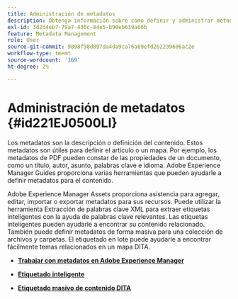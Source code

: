 ```yaml
---
title: Administración de metadatos
description: Obtenga información sobre cómo definir y administrar metadatos en AEM Guides. Utilice el etiquetado inteligente y masivo para encontrar fácilmente temas relacionados dentro de un mapa DITA.
exl-id: 3d2d4eb7-79a7-430c-84e5-b90eb639a66b
feature: Metadata Management
role: User
source-git-commit: 9898f98d897da4da9ca76a89efd262239606ac2e
workflow-type: tm+mt
source-wordcount: '169'
ht-degree: 2%

---
```


# Administración de metadatos {#id221EJ0500LI}

Los metadatos son la descripción o definición del contenido. Estos metadatos son útiles para definir el artículo o un mapa. Por ejemplo, los metadatos de PDF pueden constar de las propiedades de un documento, como un título, autor, asunto, palabras clave e idioma. Adobe Experience Manager Guides proporciona varias herramientas que pueden ayudarle a definir metadatos para el contenido.

Adobe Experience Manager Assets proporciona asistencia para agregar, editar, importar o exportar metadatos para sus recursos. Puede utilizar la herramienta Extracción de palabras clave XML para extraer etiquetas inteligentes con la ayuda de palabras clave relevantes. Las etiquetas inteligentes pueden ayudarle a encontrar su contenido relacionado. También puede definir metadatos de forma masiva para una colección de archivos y carpetas. El etiquetado en lote puede ayudarle a encontrar fácilmente temas relacionados en un mapa DITA.

- **[Trabajar con metadatos en Adobe Experience Manager](metadata-dita.md)**

- **[Etiquetado inteligente](web-editor-smart-tagging.md)**

- **[Etiquetado masivo de contenido DITA](map-editor-bulk-tagging.md)**
